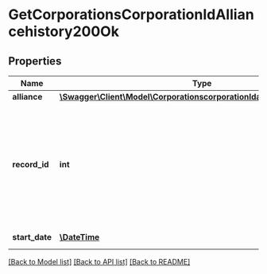 # GetCorporationsCorporationIdAlliancehistory200Ok

## Properties
Name | Type | Description | Notes
------------ | ------------- | ------------- | -------------
**alliance** | [**\Swagger\Client\Model\CorporationscorporationIdalliancehistoryAlliance**](CorporationscorporationIdalliancehistoryAlliance.md) |  | [optional] 
**record_id** | **int** | An incrementing ID that can be used to canonically establish order of records in cases where dates may be ambiguous | 
**start_date** | [**\DateTime**](\DateTime.md) | start_date string | 

[[Back to Model list]](../README.md#documentation-for-models) [[Back to API list]](../README.md#documentation-for-api-endpoints) [[Back to README]](../README.md)


